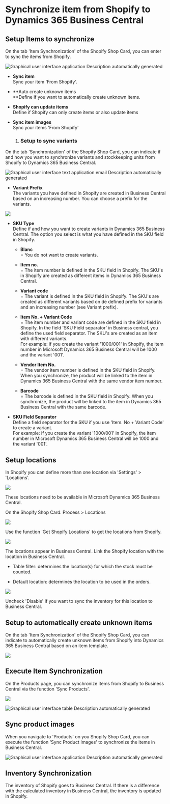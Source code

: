 ﻿---
title: 
description: 
ms.date: 03/21/2022
ms.topic: article
ms.service: dynamics365-business-central
author: edupont04
ms.author: andreipa
manager: 
---

# Synchronize item from Shopify to Dynamics 365 Business Central

## Setup Items to synchronize

On the tab 'Item Synchronization' of the Shopify Shop Card, you can enter to sync the items from Shopify.

![Graphical user interface  application Description automatically generated](media/image45.png)

- **Sync item**  
    Sync your item 'From Shopify'.

- **Auto create unknown items  
 **Define if you want to automatically create unknown items.

- **Shopify can update items**  
    Define if Shopify can only create items or also update items

- **Sync item images**  
    Sync your items 'From Shopify'

    1.  ### Setup to sync variants

On the tab 'Synchronization' of the Shopify Shop Card, you can indicate if and how you want to synchronize variants and stockkeeping units from Shopify to Dynamics 365 Business Central.

![Graphical user interface  text  application  email Description automatically generated](media/image46.png)

- **Variant Prefix**  
    The variants you have defined in Shopify are created in Business Central based on an increasing number. You can choose a prefix for the variants.

![](media/image47.png)

- **SKU Type**  
    Define if and how you want to create variants in Dynamics 365 Business Central. The option you select is what you have defined in the SKU field in Shopify.

    - **Blanc**  
        = You do not want to create variants.

    - **Item no.**  
        = The item number is defined in the SKU field in Shopify. The SKU's in Shopify are created as different items in Dynamics 365 Business Central.

    - **Variant code**  
        = The variant is defined in the SKU field in Shopify. The SKU's are created as different variants based on de defined prefix for variants and an increasing number (see Variant prefix).

    - **Item No. + Variant Code**  
        = The item number and variant code are defined in the SKU field in Shopify. In the field 'SKU Field separator' in Business central, you define the used field separator. The SKU's are created as an item with different variants.  
        For example: if you create the variant '1000/001' in Shopify, the item number in Microsoft Dynamics 365 Business Central will be 1000 and the variant '001'.

    - **Vendor Item No.**  
        = The vendor item number is defined in the SKU field in Shopify. When you synchronize, the product will be linked to the item in Dynamics 365 Business Central with the same vendor item number.

    - **Barcode**  
        = The barcode is defined in the SKU field in Shopify. When you synchronize, the product will be linked to the item in Dynamics 365 Business Central with the same barcode.

- **SKU Field Separator**  
    Define a field separator for the SKU if you use 'Item. No + Variant Code' to create a variant.  
    For example: if you create the variant '1000/001' in Shopify, the item number in Microsoft Dynamics 365 Business Central will be 1000 and the variant '001'.

## Setup locations

In Shopify you can define more than one location via 'Settings' &gt; 'Locations'.

![](media/image48.png)

These locations need to be available in Microsoft Dynamics 365 Business Central.

On the Shopify Shop Card: Process &gt; Locations

![](media/image49.png)

Use the function 'Get Shopify Locations' to get the locations from Shopify.

![](media/image35.png)

The locations appear in Business Central. Link the Shopify location with the location in Business Central.

-   Table filter: determines the location(s) for which the stock must be counted.

-   Default location: determines the location to be used in the orders.

![](media/image36.png)

Uncheck 'Disable' if you want to sync the inventory for this location to Business Central.

## Setup to automatically create unknown items

On the tab 'Item Synchronization' of the Shopify Shop Card, you can indicate to automatically create unknown items from Shopify into Dynamics 365 Business Central based on an item template.

![](media/image50.png)

## Execute Item Synchronization

On the Products page, you can synchronize items from Shopify to Business Central via the function 'Sync Products'.

![](media/image51.png)

![Graphical user interface  table Description automatically generated](media/image52.png)

## Sync product images

When you navigate to 'Products' on you Shopify Shop Card, you can execute the function 'Sync Product Images' to synchronize the items in Business Central.

![Graphical user interface  application Description automatically generated](media/image53.png)

## Inventory Synchronization

The inventory of Shopify goes to Business Central. If there is a difference with the calculated inventory in Business Central, the inventory is updated in Shopify.


